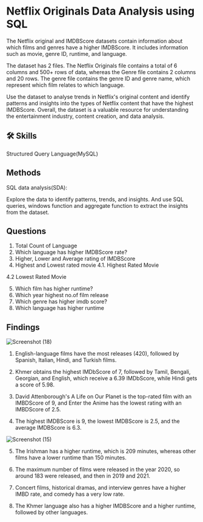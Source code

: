 # Netflix Originals Data Analysis using SQL
The Netflix original and IMDBScore datasets contain information about which films and genres have a higher IMDBScore. It includes information such as movie, genre ID, runtime, and language.

The dataset has 2 files. The Netflix Originals file contains a total of 6 columns and 500+ rows of data, whereas the Genre file contains 2 columns and 20 rows. The genre file contains the genre ID and genre name, which represent which film relates to which language.

Use the dataset to analyse trends in Netflix's original content and identify patterns and insights into the types of Netflix content that have the highest IMDBScore. Overall, the dataset is a valuable resource for understanding the entertainment industry, content creation, and data analysis.



## 🛠 Skills
Structured Query Language(MySQL) 


## Methods
SQL data analysis(SDA):

Explore the data to identify patterns, trends, and insights. And use SQL queries, windows function and aggregate function to extract the insights from the dataset.

## Questions
1. Total Count of Language
2. Which language has higher IMDBScore rate?
3. Higher, Lower and Average rating of IMDBScore
4. Highest and Lowest rated movie
  4.1.  Highest Rated Movie
  
  4.2  Lowest Rated Movie

5. Which film has higher runtime?
6. Which year highest no.of film release
7. Which genre has higher imdb score?
8. Which language has higher runtime

## Findings

![Screenshot (18)](https://user-images.githubusercontent.com/122088124/227786134-c3ddf954-17cf-41d9-964a-735e083b21a0.png)

1. English-language films have the most releases (420), followed by Spanish, Italian, Hindi, and Turkish films.

2. Khmer obtains the highest IMDbScore of 7, followed by Tamil, Bengali, Georgian, and English, which receive a 6.39 IMDbScore, while Hindi gets a score of 5.98.

3. David Attenborough's A Life on Our Planet is the top-rated film with an IMBDScore of 9, and Enter the Anime has the lowest rating with an IMBDScore of 2.5.

4. The highest IMDBScore is 9, the lowest IMDBScore is 2.5, and the average IMDBScore is 6.3.


![Screenshot (15)](https://user-images.githubusercontent.com/122088124/227786151-f92a6290-d505-4898-8c4d-49c908553a21.png)


5. The Irishman has a higher runtime, which is 209 minutes, whereas other films have a lower runtime than 150 minutes.

6. The maximum number of films were released in the year 2020, so around 183 were released, and then in 2019 and 2021.

7. Concert films, historical dramas, and interview genres have a higher IMBD rate, and comedy has a very low rate.

8. The Khmer language also has a higher IMDBScore and a higher runtime, followed by other languages.

